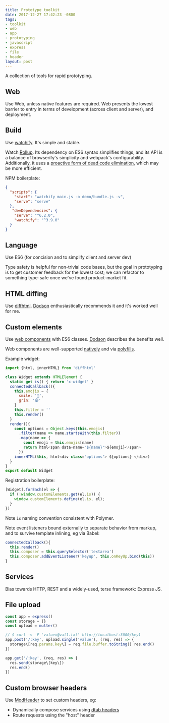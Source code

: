 ```yaml
---
title: Prototype toolkit
date: 2017-12-27 17:42:23 -0800
tags:
- toolkit
- web
- app
- prototyping
- javascript
- express
- file
- header
layout: post
---
```

A collection of tools for rapid prototyping.

## Web

Use Web, unless native features are required. Web presents the lowest barrier to entry in terms of development (across client and server), and deployment.

## Build

Use [watchify](https://github.com/browserify/watchify). It's simple and stable.

Watch [Rollup](https://rollupjs.org). Its dependency on ES6 syntax simplifies things, and its API is a balance of browserify's simplicity and webpack's configurability. Additionally, it uses a [proactive form of dead code elimination](https://github.com/rollup/rollup#tree-shaking), which may be more efficient.

NPM boilerplate:

```json
{
  "scripts": {
    "start": "watchify main.js -o demo/bundle.js -v",
    "serve": "serve"
  },
   "devDependencies": {
    "serve": "^6.2.0",
    "watchify": "^3.9.0"
  }
}
```

## Language

Use ES6 (for concision and to simplify client and server dev)

Type safety is helpful for non-trivial code bases, but the goal in prototyping is to get customer feedback for the lowest cost; we can refactor to something type-safe once we've found product-market fit.

## HTML diffing

Use [diffhtml](https://github.com/tbranyen/diffhtml). [Dodson](https://medium.com/dev-channel/the-case-for-custom-elements-part-2-2efe42ce9133) enthusiastically recommends it and it's worked well for me.

## Custom elements

Use [web components](https://www.webcomponents.org/introduction#how-do-i-define-a-new-html-element-) with ES6 classes. [Dodson](https://medium.com/dev-channel/the-case-for-custom-elements-part-2-2efe42ce9133) describes the benefits well.

Web components are well-supported [natively](http://caniuse.com/#search=custom%20elements) and via [polyfills](https://www.webcomponents.org/polyfills/).

Example widget:

```js
import {html, innerHTML} from 'diffhtml'

class Widget extends HTMLElement {
  static get is() { return 'x-widget' }
  connectedCallback(){
    this.emojis = {
      smile: '🙂',
      grin: '😁'
    }
    this.filter = ''
    this.render()
  }
  render(){
    const options = Object.keys(this.emojis)
      .filter(name => name.startsWith(this.filter))
      .map(name => {
        const emoji = this.emojis[name]
        return html<span data-name="${name}">${emoji}</span>
      })
    innerHTML(this, html<div class="options"> ${options} </div>)
  }
}
export default Widget
```

Registration boilerplate:

```js
[Widget].forEach(el => {
  if (!window.customElements.get(el.is)) {
	window.customElements.define(el.is, el);
  }
})
```

Note `is` naming convention consistent with Polymer.

Note event listeners bound externally to separate behavior from markup, and to survive template inlining, eg via Babel:

```js
connectedCallback(){
  this.render()
  this.composer = this.querySelector('textarea')
  this.composer.addEventListener('keyup', this.onKeyUp.bind(this))
}
```

## Services

Bias towards HTTP, REST and a widely-used, terse framework: Express JS.

## File upload

```js
const app = express()
const storage = {}
const upload = multer()

// $ curl -v -F 'value=@val1.txt' http://localhost:3000/key1
app.post('/:key', upload.single('value'), (req, res) => {
  storage\[req.params.key\] = req.file.buffer.toString() res.end()
})

app.get('/:key', (req, res) => {
  res.send(storage\[key\])
  res.end()
})
```

## Custom browser headers

Use [ModHeader](https://chrome.google.com/webstore/detail/modheader/idgpnmonknjnojddfkpgkljpfnnfcklj?hl=en) to set custom headers, eg:

* Dynamically compose services using [dtab headers](https://medium.com/@muuki88/a-beginners-guide-for-twitter-finagle-7ff7189541e5#6560)
* Route requests using the "host" header